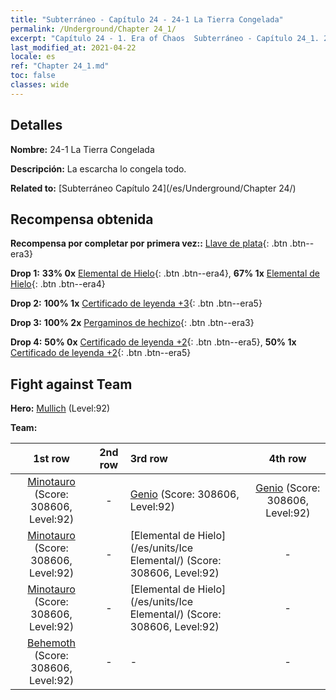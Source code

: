 ```yaml
---
title: "Subterráneo - Capítulo 24 - 24-1 La Tierra Congelada"
permalink: /Underground/Chapter 24_1/
excerpt: "Capítulo 24 - 1. Era of Chaos  Subterráneo - Capítulo 24_1. 24-1 La Tierra Congelada"
last_modified_at: 2021-04-22
locale: es
ref: "Chapter 24_1.md"
toc: false
classes: wide
---
```


## Detalles

 **Nombre:** 24-1 La Tierra Congelada

 **Descripción:** La escarcha lo congela todo.

 **Related to:** [Subterráneo Capítulo 24](/es/Underground/Chapter 24/)

## Recompensa obtenida

 **Recompensa por completar por primera vez::** [Llave de plata](/ItemsES/con_693/){: .btn .btn--era3}

 **Drop 1:** **33% 0x** [Elemental de Hielo](/ItemsES/unt_264/){: .btn .btn--era4}, **67% 1x** [Elemental de Hielo](/ItemsES/unt_264/){: .btn .btn--era4}

 **Drop 2:** **100% 1x** [Certificado de leyenda +3](/ItemsES/mat_88/){: .btn .btn--era5}

 **Drop 3:** **100% 2x** [Pergaminos de hechizo](/ItemsES/con_694/){: .btn .btn--era3}

 **Drop 4:** **50% 0x** [Certificado de leyenda +2](/ItemsES/mat_81/){: .btn .btn--era5}, **50% 1x** [Certificado de leyenda +2](/ItemsES/mat_81/){: .btn .btn--era5}


## Fight against Team
 **Hero:** [Mullich](/es/heroes/Mullich/) (Level:92)

 **Team:**


  | 1st row | 2nd row | 3rd row | 4th row |
  |:----:|:----:|:----|:----:|
  | [Minotauro](/es/units/Minotaur/) (Score: 308606, Level:92)  | - | [Genio](/es/units/Genie/) (Score: 308606, Level:92)  | [Genio](/es/units/Genie/) (Score: 308606, Level:92)  |
  | [Minotauro](/es/units/Minotaur/) (Score: 308606, Level:92)  | - | [Elemental de Hielo](/es/units/Ice Elemental/) (Score: 308606, Level:92)  | - |
  | [Minotauro](/es/units/Minotaur/) (Score: 308606, Level:92)  | - | [Elemental de Hielo](/es/units/Ice Elemental/) (Score: 308606, Level:92)  | - |
  | [Behemoth](/es/units/Behemoth/) (Score: 308606, Level:92)  | - | - | - |


